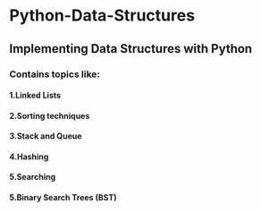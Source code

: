 # Python-Data-Structures
## Implementing Data Structures with Python
### Contains topics like:
#### 1.Linked Lists
#### 2.Sorting techniques
#### 3.Stack and Queue
#### 4.Hashing
#### 5.Searching
#### 5.Binary Search Trees (BST)
